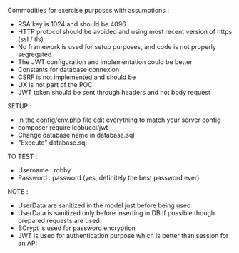 Commodities for exercise purposes with assumptions :
- RSA key is 1024 and should be 4096
- HTTP protocol should be avoided and using most recent version of https (ssl / tls)
- No framework is used for setup purposes, and code is not properly segregated
- The JWT configuration and implementation could be better 
- Constants for database connexion
- CSRF is not implemented and should be
- UX is not part of the POC
- JWT token should be sent through headers and not body request

SETUP :
- In the config/env.php file edit everything to match your server config
- composer require lcobucci/jwt
- Change database name in database.sql
- "Execute" database.sql

TO TEST :
- Username : robby
- Password : password (yes, definitely the best password ever)

NOTE :
- UserData are sanitized in the model just before being used
- UserData is sanitized only before inserting in DB if possible though prepared requests are used 
- BCrypt is used for password encryption
- JWT is used for authentication purpose which is better than session for an API